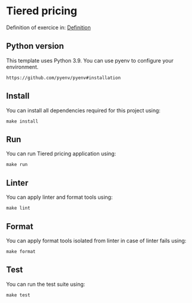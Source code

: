 # Tiered pricing

Definition of exercice in: [Definition](./DEFINITION.md)
## Python version

This template uses Python 3.9. You can use pyenv to configure your environment.

```
https://github.com/pyenv/pyenv#installation
```

## Install
You can install all dependencies required for this project using:
````shell
make install
````

## Run
You can run Tiered pricing application using:
```shell
make run
```

## Linter
You can apply linter and format tools using:
````shell
make lint
````

## Format
You can apply format tools isolated from linter in case of linter fails using:
````shell
make format
````

## Test
You can run the test suite using:
````shell
make test
````